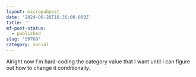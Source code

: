 ```yaml
---
layout: micropubpost
date: '2024-06-28T16:36:00.000Z'
title: ''
mf-post-status:
  - published
slug: '59760'
category: social
---
```

Alright now I&#39;m hard-coding the category value that I want until I can figure out how to change it conditionally. 
